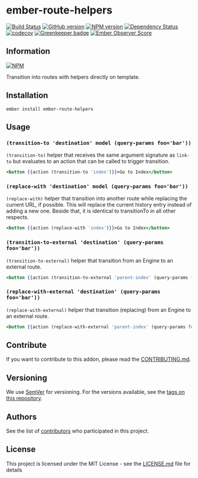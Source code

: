 # ember-route-helpers

[![Build Status](https://travis-ci.org/BBVAEngineering/ember-route-helpers.svg?branch=master)](https://travis-ci.org/BBVAEngineering/ember-route-helpers)
[![GitHub version](https://badge.fury.io/gh/BBVAEngineering%2Fember-route-helpers.svg)](https://badge.fury.io/gh/BBVAEngineering%2Fember-route-helpers)
[![NPM version](https://badge.fury.io/js/ember-route-helpers.svg)](https://badge.fury.io/js/ember-route-helpers)
[![Dependency Status](https://david-dm.org/BBVAEngineering/ember-route-helpers.svg)](https://david-dm.org/BBVAEngineering/ember-route-helpers)
[![codecov](https://codecov.io/gh/BBVAEngineering/ember-route-helpers/branch/master/graph/badge.svg)](https://codecov.io/gh/BBVAEngineering/ember-route-helpers)
[![Greenkeeper badge](https://badges.greenkeeper.io/BBVAEngineering/ember-route-helpers.svg)](https://greenkeeper.io/)
[![Ember Observer Score](https://emberobserver.com/badges/ember-route-helpers.svg)](https://emberobserver.com/addons/ember-route-helpers)

## Information

[![NPM](https://nodei.co/npm/ember-route-helpers.png?downloads=true&downloadRank=true)](https://nodei.co/npm/ember-route-helpers/)

Transition into routes with helpers directly on template.

## Installation

```
ember install ember-route-helpers
```

## Usage

### `(transition-to 'destination' model (query-params foo='bar'))`

`(transition-to)` helper that receives the same argument signature as `link-to` but evaluates to an action that can be called to trigger transition.

```hbs
<button {{action (transition-to 'index')}}>Go to Index</button>
```

### `(replace-with 'destination' model (query-params foo='bar'))`

`(replace-with)` helper that transition into another route while replacing the current URL, if possible. This will replace the current history entry instead of adding a new one. Beside that, it is identical to transitionTo in all other respects.

```hbs
<button {{action (replace-with 'index')}}>Go to Index</button>
```

### `(transition-to-external 'destination' (query-params foo='bar'))`

`(transition-to-external)` helper that transition from an Engine to an external route.

```hbs
<button {{action (transition-to-external 'parent-index' (query-params foo='bar'))}}>Go to Index</button>
```

### `(replace-with-external 'destination' (query-params foo='bar'))`

`(replace-with-external)` helper that transition (replacing) from an Engine to an external route.

```hbs
<button {{action (replace-with-external 'parent-index' (query-params foo='bar'))}}>Go to Index</button>
```

## Contribute

If you want to contribute to this addon, please read the [CONTRIBUTING.md](CONTRIBUTING.md).

## Versioning

We use [SemVer](http://semver.org/) for versioning. For the versions available, see the [tags on this repository](https://github.com/BBVAEngineering/ember-route-helpers/tags).

## Authors

See the list of [contributors](https://github.com/BBVAEngineering/ember-route-helpers/graphs/contributors) who participated in this project.

## License

This project is licensed under the MIT License - see the [LICENSE.md](LICENSE.md) file for details
